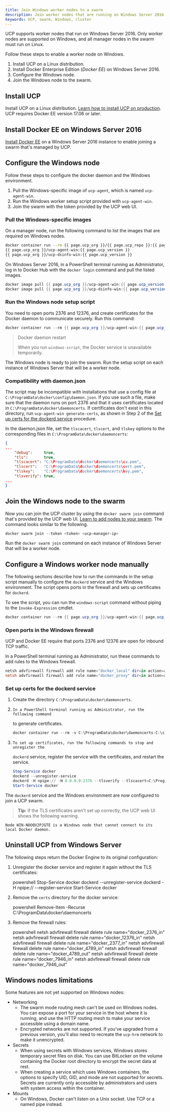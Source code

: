 ```yaml
---
title: Join Windows worker nodes to a swarm
description: Join worker nodes that are running on Windows Server 2016 to a swarm managed by UCP.
keywords: UCP, swarm, Windows, cluster
---
```

UCP supports worker nodes that run on Windows Server 2016. Only worker nodes are supported on Windows, and all manager nodes in the swarm must run on Linux.

Follow these steps to enable a worker node on Windows.

1. Install UCP on a Linux distribution.
2. Install Docker Enterprise Edition (*Docker EE*) on Windows Server 2016.
3. Configure the Windows node.
4. Join the Windows node to the swarm.

## Install UCP

Install UCP on a Linux distribution. [Learn how to install UCP on production](../install/index.md). UCP requires Docker EE version 17.06 or later.

## Install Docker EE on Windows Server 2016

[Install Docker EE](/docker-ee-for-windows/install/#using-a-script-to-install-docker-ee) on a Windows Server 2016 instance to enable joining a swarm that's managed by UCP.

## Configure the Windows node

Follow these steps to configure the docker daemon and the Windows environment.

1. Pull the Windows-specific image of `ucp-agent`, which is named `ucp-agent-win`.
2. Run the Windows worker setup script provided with `ucp-agent-win`.
3. Join the swarm with the token provided by the UCP web UI.

### Pull the Windows-specific images

On a manager node, run the following command to list the images that are required on Windows nodes.

```bash
docker container run --rm {{ page.ucp_org }}/{{ page.ucp_repo }}:{{ page.ucp_version }} images --list --enable-windows
{{ page.ucp_org }}/ucp-agent-win:{{ page.ucp_version }}
{{ page.ucp_org }}/ucp-dsinfo-win:{{ page.ucp_version }}
```

On Windows Server 2016, in a PowerShell terminal running as Administrator, log in to Docker Hub with the `docker login` command and pull the listed images.

```powershell
docker image pull {{ page.ucp_org }}/ucp-agent-win:{{ page.ucp_version }}
docker image pull {{ page.ucp_org }}/ucp-dsinfo-win:{{ page.ucp_version }}
```

### Run the Windows node setup script

You need to open ports 2376 and 12376, and create certificates for the Docker daemon to communicate securely. Run this command:

```powershell
docker container run --rm {{ page.ucp_org }}/ucp-agent-win:{{ page.ucp_version }} windows-script | powershell -noprofile -noninteractive -command 'Invoke-Expression -Command $input'
```

> Docker daemon restart
> 
> When you run `windows-script`, the Docker service is unavailable temporarily.

The Windows node is ready to join the swarm. Run the setup script on each instance of Windows Server that will be a worker node.

### Compatibility with daemon.json

The script may be incompatible with installations that use a config file at `C:\ProgramData\docker\config\daemon.json`. If you use such a file, make sure that the daemon runs on port 2376 and that it uses certificates located in `C:\ProgramData\docker\daemoncerts`. If certificates don't exist in this directory, run `ucp-agent-win generate-certs`, as shown in Step 2 of the [Set up certs for the dockerd service](#set-up-certs-for-the-dockerd-service) procedure.

In the daemon.json file, set the `tlscacert`, `tlscert`, and `tlskey` options to the corresponding files in `C:\ProgramData\docker\daemoncerts`:

```json
{
...
    "debug":     true,
    "tls":       true,
    "tlscacert": "C:\ProgramData\docker\daemoncerts\ca.pem",
    "tlscert":   "C:\ProgramData\docker\daemoncerts\cert.pem",
    "tlskey":    "C:\ProgramData\docker\daemoncerts\key.pem",
    "tlsverify": true,
...
}
```

## Join the Windows node to the swarm

Now you can join the UCP cluster by using the `docker swarm join` command that's provided by the UCP web UI. [Learn to add nodes to your swarm](scale-your-cluster.md). The command looks similar to the following.

```powershell
docker swarm join --token <token> <ucp-manager-ip>
```

Run the `docker swarm join` command on each instance of Windows Server that will be a worker node.

## Configure a Windows worker node manually

The following sections describe how to run the commands in the setup script manually to configure the `dockerd` service and the Windows environment. The script opens ports in the firewall and sets up certificates for `dockerd`.

To see the script, you can run the `windows-script` command without piping to the `Invoke-Expression` cmdlet.

```powershell
docker container run --rm {{ page.ucp_org }}/ucp-agent-win:{{ page.ucp_version }} windows-script
```

### Open ports in the Windows firewall

UCP and Docker EE require that ports 2376 and 12376 are open for inbound TCP traffic.

In a PowerShell terminal running as Administrator, run these commands to add rules to the Windows firewall.

```powershell
netsh advfirewall firewall add rule name="docker_local" dir=in action=allow protocol=TCP localport=2376
netsh advfirewall firewall add rule name="docker_proxy" dir=in action=allow protocol=TCP localport=12376
```

### Set up certs for the dockerd service

1. Create the directory `C:\ProgramData\docker\daemoncerts`.
2.     In a PowerShell terminal running as Administrator, run the following command
      to generate certificates.
      
      ```powershell
      docker container run --rm -v C:\ProgramData\docker\daemoncerts:C:\certs {{ page.ucp_org }}/ucp-agent-win:{{ page.ucp_version }} generate-certs
      ```
      

3.     To set up certificates, run the following commands to stop and unregister the
      `dockerd` service, register the service with the certificates, and restart the service.
      
      ```powershell
      Stop-Service docker
      dockerd --unregister-service
      dockerd -H npipe:// -H 0.0.0.0:2376 --tlsverify --tlscacert=C:\ProgramData\docker\daemoncerts\ca.pem --tlscert=C:\ProgramData\docker\daemoncerts\cert.pem --tlskey=C:\ProgramData\docker\daemoncerts\key.pem --register-service
      Start-Service docker
      ```
      

The `dockerd` service and the Windows environment are now configured to join a UCP swarm.

> **Tip:** If the TLS certificates aren't set up correctly, the UCP web UI shows the following warning.

    Node WIN-NOOQV2PJGTE is a Windows node that cannot connect to its local Docker daemon.
    

## Uninstall UCP from Windows Server

The following steps return the Docker Engine to its original configuration:

1. Unregister the docker service and register it again without the TLS certificates:
  
      powershell
       Stop-Service docker
       dockerd --unregister-service
       dockerd -H npipe:// --register-service
       Start-Service docker

2. Remove the `certs` directory for the docker service:
  
      powershell
       Remove-Item -Recurse C:\ProgramData\docker\daemoncerts

3. Remove the firewall rules:
  
      powershell
       netsh advfirewall firewall delete rule name="docker_2376_in"
       netsh advfirewall firewall delete rule name="docker_12376_in"
       netsh advfirewall firewall delete rule name="docker_2377_in"
       netsh advfirewall firewall delete rule name="docker_4789_in"
       netsh advfirewall firewall delete rule name="docker_4789_out"
       netsh advfirewall firewall delete rule name="docker_7946_in"
       netsh advfirewall firewall delete rule name="docker_7946_out"

## Windows nodes limitations

Some features are not yet supported on Windows nodes:

* Networking 
  * The swarm mode routing mesh can't be used on Windows nodes. You can expose a port for your service in the host where it is running, and use the HTTP routing mesh to make your service accessible using a domain name.
  * Encrypted networks are not supported. If you've upgraded from a previous version, you'll also need to recreate the `ucp-hrm` network to make it unencrypted.
* Secrets 
  * When using secrets with Windows services, Windows stores temporary secret files on disk. You can use BitLocker on the volume containing the Docker root directory to encrypt the secret data at rest.
  * When creating a service which uses Windows containers, the options to specify UID, GID, and mode are not supported for secrets. Secrets are currently only accessible by administrators and users with system access within the container.
* Mounts 
  * On Windows, Docker can't listen on a Unix socket. Use TCP or a named pipe instead.